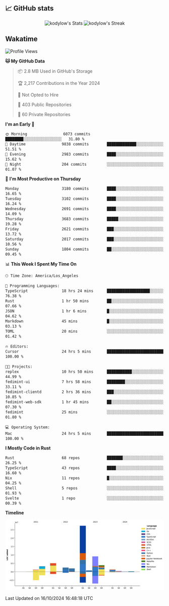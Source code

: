 ## 📈 GitHub stats
<!--START_SECTION:github-->
<div class="badges-githubstats">
  <p align="center">
    <img src="https://github-readme-stats.vercel.app/api?username=kodylow&theme=tokyonight&show_icons=true&hide_border=true&count_private=true" alt="kodylow's Stats" height="165">
    <img src="https://github-readme-streak-stats.herokuapp.com/?user=kodylow&theme=tokyonight&hide_border=true" alt="kodylow's Streak" height="165">
  </p>
</div>
<!--END_SECTION:github-->

## Wakatime 
<!--START_SECTION:waka-->
![Profile Views](http://img.shields.io/badge/Profile%20Views-27-blue)

**🐱 My GitHub Data** 

> 📦 2.8 MB Used in GitHub's Storage 
 > 
> 🏆 2,217 Contributions in the Year 2024
 > 
> 🚫 Not Opted to Hire
 > 
> 📜 403 Public Repositories 
 > 
> 🔑 60 Private Repositories 
 > 
**I'm an Early 🐤** 

```text
🌞 Morning                6073 commits        ████████░░░░░░░░░░░░░░░░░   31.80 % 
🌆 Daytime                9838 commits        █████████████░░░░░░░░░░░░   51.51 % 
🌃 Evening                2983 commits        ████░░░░░░░░░░░░░░░░░░░░░   15.62 % 
🌙 Night                  204 commits         ░░░░░░░░░░░░░░░░░░░░░░░░░   01.07 % 
```
📅 **I'm Most Productive on Thursday** 

```text
Monday                   3180 commits        ████░░░░░░░░░░░░░░░░░░░░░   16.65 % 
Tuesday                  3102 commits        ████░░░░░░░░░░░░░░░░░░░░░   16.24 % 
Wednesday                2691 commits        ████░░░░░░░░░░░░░░░░░░░░░   14.09 % 
Thursday                 3683 commits        █████░░░░░░░░░░░░░░░░░░░░   19.28 % 
Friday                   2621 commits        ███░░░░░░░░░░░░░░░░░░░░░░   13.72 % 
Saturday                 2017 commits        ███░░░░░░░░░░░░░░░░░░░░░░   10.56 % 
Sunday                   1804 commits        ██░░░░░░░░░░░░░░░░░░░░░░░   09.45 % 
```


📊 **This Week I Spent My Time On** 

```text
🕑︎ Time Zone: America/Los_Angeles

💬 Programming Languages: 
TypeScript               18 hrs 24 mins      ███████████████████░░░░░░   76.38 % 
Rust                     1 hr 50 mins        ██░░░░░░░░░░░░░░░░░░░░░░░   07.66 % 
JSON                     1 hr 6 mins         █░░░░░░░░░░░░░░░░░░░░░░░░   04.62 % 
Markdown                 45 mins             █░░░░░░░░░░░░░░░░░░░░░░░░   03.13 % 
TOML                     20 mins             ░░░░░░░░░░░░░░░░░░░░░░░░░   01.42 % 

🔥 Editors: 
Cursor                   24 hrs 5 mins       █████████████████████████   100.00 % 

🐱‍💻 Projects: 
replex                   10 hrs 50 mins      ███████████░░░░░░░░░░░░░░   44.99 % 
fedimint-ui              7 hrs 58 mins       ████████░░░░░░░░░░░░░░░░░   33.11 % 
fedimint-clientd         2 hrs 36 mins       ███░░░░░░░░░░░░░░░░░░░░░░   10.85 % 
fedimint-web-sdk         1 hr 45 mins        ██░░░░░░░░░░░░░░░░░░░░░░░   07.30 % 
fedimint                 25 mins             ░░░░░░░░░░░░░░░░░░░░░░░░░   01.80 % 

💻 Operating System: 
Mac                      24 hrs 5 mins       █████████████████████████   100.00 % 
```

**I Mostly Code in Rust** 

```text
Rust                     68 repos            ███████░░░░░░░░░░░░░░░░░░   26.25 % 
TypeScript               43 repos            ████░░░░░░░░░░░░░░░░░░░░░   16.60 % 
Nix                      11 repos            █░░░░░░░░░░░░░░░░░░░░░░░░   04.25 % 
Shell                    5 repos             ░░░░░░░░░░░░░░░░░░░░░░░░░   01.93 % 
Svelte                   1 repo              ░░░░░░░░░░░░░░░░░░░░░░░░░   00.39 % 
```



**Timeline**

![Lines of Code chart](https://raw.githubusercontent.com/Kodylow/Kodylow/master/assets/bar_graph.png)


 Last Updated on 16/10/2024 16:48:18 UTC
<!--END_SECTION:waka-->
